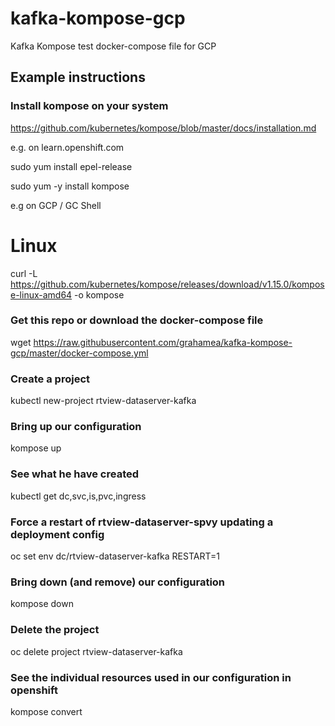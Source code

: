 # kafka-kompose-gcp
Kafka Kompose test docker-compose file for GCP


## Example instructions 

### Install kompose on your system
https://github.com/kubernetes/kompose/blob/master/docs/installation.md

e.g. on learn.openshift.com

sudo yum install epel-release

sudo yum -y install kompose

e.g on GCP / GC Shell

# Linux
curl -L https://github.com/kubernetes/kompose/releases/download/v1.15.0/kompose-linux-amd64 -o kompose


### Get this repo or download the docker-compose file
wget https://raw.githubusercontent.com/grahamea/kafka-kompose-gcp/master/docker-compose.yml

### Create a project
kubectl new-project rtview-dataserver-kafka

### Bring up our configuration
kompose up

### See what he have created 
kubectl get dc,svc,is,pvc,ingress

### Force a restart of rtview-dataserver-spvy updating a deployment config 
oc set env dc/rtview-dataserver-kafka RESTART=1

### Bring down (and remove) our configuration 
kompose down

### Delete the project 
oc delete project rtview-dataserver-kafka

### See the individual resources used in our configuration in openshift 
kompose convert

